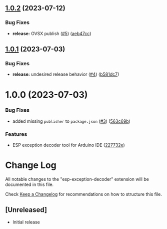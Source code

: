 ## [1.0.2](https://github.com/dankeboy36/esp-exception-decoder/compare/1.0.1...1.0.2) (2023-07-12)


### Bug Fixes

* **release:** OVSX publish ([#5](https://github.com/dankeboy36/esp-exception-decoder/issues/5)) ([aeb47cc](https://github.com/dankeboy36/esp-exception-decoder/commit/aeb47cc0cdeba60f983782fcabffe8e4e105a4ef))

## [1.0.1](https://github.com/dankeboy36/esp-exception-decoder/compare/v1.0.0...1.0.1) (2023-07-03)


### Bug Fixes

* **release:** undesired release behavior ([#4](https://github.com/dankeboy36/esp-exception-decoder/issues/4)) ([b581dc7](https://github.com/dankeboy36/esp-exception-decoder/commit/b581dc7d23c126ab4e551e23b765dffb578739d4))

# 1.0.0 (2023-07-03)


### Bug Fixes

* added missing `publisher` to `package.json` ([#3](https://github.com/dankeboy36/esp-exception-decoder/issues/3)) ([563c69b](https://github.com/dankeboy36/esp-exception-decoder/commit/563c69b30f5accca3be575f0673d88053ae6177b))


### Features

* ESP exception decoder tool for Arduino IDE ([227732e](https://github.com/dankeboy36/esp-exception-decoder/commit/227732e620058492466c79a512a6980291720266))

# Change Log

All notable changes to the "esp-exception-decoder" extension will be documented in this file.

Check [Keep a Changelog](http://keepachangelog.com/) for recommendations on how to structure this file.

## [Unreleased]

- Initial release
